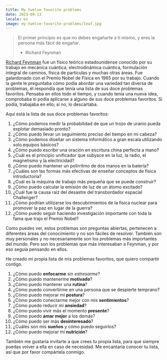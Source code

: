 ```yaml
---
title: My twelve favorite problems
date: 2023-09-13
locale: es
image: my-twelve-favorite-problems/leaf.jpg
---
```


> El primer principio es que no debes engañarte a ti mismo, y eres la persona más fácil de engañar.
>
> - Richard Feynman

[Richard Feynman](https://en.wikipedia.org/wiki/Richard_Feynman) fue un físico teórico estadounidense conocido por su trabajo en mecánica cuántica, electrodinámica cuántica, formulación integral de caminos, física de partículas y muchas otras áreas. Fue galardonado con el Premio Nobel de Física en 1965 por su trabajo. Cuando la gente le preguntaba cómo podía abordar una variedad tan diversa de problemas, él respondía que tenía una lista de sus doce problemas favoritos. Pensaba en ellos todo el tiempo, y cuando tenía una nueva idea, comprobaba si podía aplicarse a alguno de sus doce problemas favoritos. Si podía, trabajaba en ello; si no, lo descartaba.

Aquí está la lista de sus doce problemas favoritos:

1. ¿Cómo podemos medir la probabilidad de que un trozo de uranio pueda explotar demasiado pronto?
2. ¿Cómo puedo llevar un seguimiento preciso del tiempo en mi cabeza?
3. ¿Cómo podemos diseñar un sistema informático a gran escala utilizando solo equipos básicos?
4. ¿Cómo puedo escribir una oración en escritura china perfecta a mano?
5. ¿Cuál es el principio unificador que subyace en la luz, la radio, el magnetismo y la electricidad?
6. ¿Cómo puedo mantener un polirritmo de dos manos en la batería?
7. ¿Cuáles son las formas más efectivas de enseñar conceptos de física introductoria?
8. ¿Cuál es la máquina de trabajo más pequeña que se puede construir?
9. ¿Cómo puedo calcular la emisión de luz de un átomo excitado?
10. ¿Cuál fue la causa raíz del desastre del transbordador espacial Challenger?
11. ¿Cómo podrían utilizarse los descubrimientos de la física nuclear para promover la paz en lugar de la guerra?
12. ¿Cómo puedo seguir haciendo investigación importante con toda la fama que trajo el Premio Nobel?

Como puedes ver, estos problemas son preguntas abiertas, pertenecen a diferentes áreas del conocimiento y no son fáciles de resolver. También son muy personales y no necesariamente son los problemas más importantes del mundo. Pero son los problemas que más interesaban a Feynman, y por eso seguía pensando en ellos.

He creado mi propia lista de mis problemas favoritos, que quiero compartir contigo.

1. ¿Cómo puedo **enfocarme** sin _estresarme_?
2. ¿Cómo puedo mantenerme **motivado**?
3. ¿Cómo puedo mantener una **rutina**?
4. ¿Cómo puedo convertirme en una persona que se despierte temprano?
5. ¿Cómo puedo mejorar mi **postura**?
6. ¿Cómo puedo conectarme mejor con mis **sentimientos**?
7. ¿Cómo puedo reducir mi **ansiedad**?
8. ¿Cómo puedo vivir más el momento **presente**?
9. ¿Cómo puedo **amar mejor** a los demás?
10. ¿Cómo puedo ser más **desinteresado**?
11. ¿Cuáles son mis **sueños** y cómo puedo seguirlos?
12. ¿Cómo puedo mejorar mi **nutrición**?

También me gustaría invitarte a que crees tu propia lista, para que siempre puedas volver a ella en caso de necesidad. Me encantaría conocer tu lista, así que por favor compártela conmigo.
